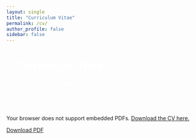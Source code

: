 ```yaml
---
layout: single
title: "Curriculum Vitae"
permalink: /cv/
author_profile: false
sidebar: false
---
```


<div style="background: var(--mm-dark); color: white; padding: 2em 1.5em; border-radius: 12px; margin-bottom: 2em;">
  <h1 style="margin-top: 0;">Curriculum Vitae</h1>
  <p style="font-size: 1.2em;">Download or browse my academic CV below.</p>
</div>

<object data="/files/DAPL_CV.pdf" type="application/pdf" width="100%" height="800px">
  <p>Your browser does not support embedded PDFs. <a href="/files/DAPL_CV.pdf">Download the CV here.</a></p>
</object>

<p style="margin-top: 1em;">
  <a href="/files/DAPL_CV.pdf" class="btn btn--primary">Download PDF</a>
</p>
